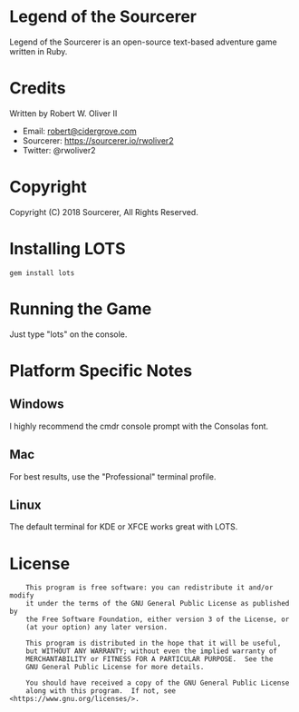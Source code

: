 # Legend of the Sourcerer

Legend of the Sourcerer is an open-source text-based adventure game written in Ruby.

# Credits 
Written by Robert W. Oliver II

* Email: robert@cidergrove.com
* Sourcerer: https://sourcerer.io/rwoliver2
* Twitter: @rwoliver2

# Copyright

Copyright (C) 2018 Sourcerer, All Rights Reserved.

# Installing LOTS

```
gem install lots
```

# Running the Game

Just type "lots" on the console.

# Platform Specific Notes

## Windows

I highly recommend the cmdr console prompt with the Consolas font.

## Mac

For best results, use the "Professional" terminal profile.

## Linux

The default terminal for KDE or XFCE works great with LOTS. 

# License

```
    This program is free software: you can redistribute it and/or modify
    it under the terms of the GNU General Public License as published by
    the Free Software Foundation, either version 3 of the License, or
    (at your option) any later version.

    This program is distributed in the hope that it will be useful,
    but WITHOUT ANY WARRANTY; without even the implied warranty of
    MERCHANTABILITY or FITNESS FOR A PARTICULAR PURPOSE.  See the
    GNU General Public License for more details.

    You should have received a copy of the GNU General Public License
    along with this program.  If not, see <https://www.gnu.org/licenses/>.
```
